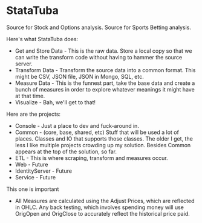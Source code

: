 # StataTuba

Source for Stock and Options analysis.
Source for Sports Betting analysis.

Here's what StataTuba does:
- Get and Store Data - This is the raw data.  Store a local copy so that we can write the transform code without having to hammer the source server.
- Transform Data - Transform the source data into a common format.  This might be CSV, JSON file, JSON in Mongo, SQL, etc.
- Measure Data - This is the funnest part, take the base data and create a bunch of measures in order to explore whatever meanings it might have at that time.
- Visualize - Bah, we'll get to that!

Here are the projects:
- Console - Just a place to dev and fuck-around in.
- Common - (core, base, shared, etc)  Stuff that will be used a lot of places.  Classes and IO that supports those classes.  The older I get, the less I like multiple projects crowding up my solution.  Besides Common appears at the top of the solution, so far.
- ETL - This is where scraping, transform and measures occur.  
- Web - Future
- IdentityServer - Future
- Service - Future

This one is important
- All Measures are calculated using the Adjust Prices, which are reflected in OHLC.  Any back testing, which involves spending money will use OrigOpen and OrigClose to accurately reflect the historical price paid.

